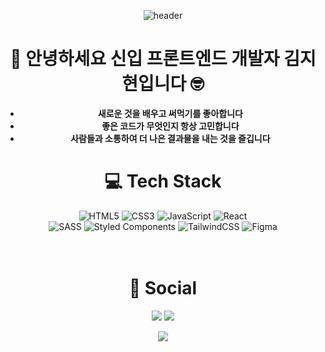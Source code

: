 <div align="center">
  
![header](https://capsule-render.vercel.app/api?type=waving&color=auto&height=300&section=header&text=Hello%20I'm%20Jihyun-k!&fontSize=90&animation=blink) 
  
#   🌱 안녕하세요 신입 프론트엔드 개발자 김지현입니다 🤓
  
  - **새로운 것을 배우고 써먹기를 좋아합니다**
  - **좋은 코드가 무엇인지 항상 고민합니다**
  - **사람들과 소통하여 더 나은 결과물을 내는 것을 즐깁니다**

# 💻 Tech Stack
![HTML5](https://img.shields.io/badge/html5-%23E34F26.svg?style=for-the-badge&logo=html5&logoColor=white) ![CSS3](https://img.shields.io/badge/css3-%231572B6.svg?style=for-the-badge&logo=css3&logoColor=white) ![JavaScript](https://img.shields.io/badge/javascript-%23323330.svg?style=for-the-badge&logo=javascript&logoColor=%23F7DF1E) ![React](https://img.shields.io/badge/react-%2320232a.svg?style=for-the-badge&logo=react&logoColor=%2361DAFB) 
<br/>![SASS](https://img.shields.io/badge/SASS-hotpink.svg?style=for-the-badge&logo=SASS&logoColor=white) ![Styled Components](https://img.shields.io/badge/styled--components-DB7093?style=for-the-badge&logo=styled-components&logoColor=white) ![TailwindCSS](https://img.shields.io/badge/tailwindcss-%2338B2AC.svg?style=for-the-badge&logo=tailwind-css&logoColor=white) 	![Figma](https://img.shields.io/badge/figma-%23F24E1E.svg?style=for-the-badge&logo=figma&logoColor=white)
  <br/>
  <br/>
  <br/>

 # 🔗 Social
  <a href='https://github.com/jhyun-k'><img src="https://img.shields.io/badge/github-181717?style=for-the-badge&logo=github&logoColor=white"></a>
  <a href='https://velog.io/@jhyun_k'><img src="https://img.shields.io/badge/velog-20C997?style=for-the-badge&logo=velog&logoColor=white"></a>

![](https://github-readme-stats.vercel.app/api/top-langs/?username=jhyun-k&theme=buefy&hide_border=false&include_all_commits=true&count_private=false&layout=compact)

</div>

<!-- Proudly created with GPRM ( https://gprm.itsvg.in ) -->
